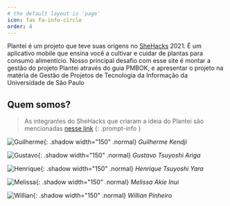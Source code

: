 ```yaml
---
# the default layout is 'page'
icon: fas fa-info-circle
order: 4
---
```


Plantei é um projeto que teve suas origens no [SheHacks](https://shehacks.xyz) 2021. É um aplicativo mobile que ensina você a cultivar e cuidar de
plantas para consumo alimentício. Nosso principal desafio com esse site é montar a gestão do projeto Plantei através do guia PMBOK, e apresentar o
projeto na matéria de Gestão de Projetos de Tecnologia da Informação da Universidade de São Paulo

## Quem somos?

> As integrantes do SheHacks que criaram a ideia do Plantei são mencionadas [nesse link](https://github.com/willpinha/usp-gpti-plantei/blob/main/README.md)
{: .prompt-info }

![Guilherme](https://user-images.githubusercontent.com/86596621/193375670-9c84a9a9-de3c-4528-8f11-ae3d231bd18d.png){: .shadow width="150" .normal}
_Guilherme Kendji_

![Gustavo](https://user-images.githubusercontent.com/86596621/193375562-26b6d044-1ee9-4c51-899a-6acb8a90b963.png){: .shadow width="150" .normal}
_Gustavo Tsuyoshi Ariga_

![Henrique](https://user-images.githubusercontent.com/86596621/193375584-0ea66b2f-d8dc-41ed-a1b7-52161ec248f5.png){: .shadow width="150" .normal}
_Henrique Tsuyoshi Yara_

![Melissa](https://user-images.githubusercontent.com/86596621/193375395-93e7e75c-c80c-432f-afee-fb13f0f00d46.png){: .shadow width="150" .normal}
_Melissa Akie Inui_

![Willian](https://user-images.githubusercontent.com/86596621/193375505-cd9fe556-7194-414f-a0a6-afe9dc5d41b8.png){: .shadow width="150" .normal}
_Willian Pinheiro_
